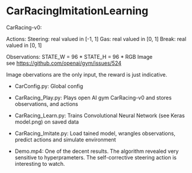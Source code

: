 # CarRacingImitationLearning

CarRacing-v0:

Actions:
    Steering: real valued in [-1, 1]
    Gas: real valued in [0, 1]
    Break: real valued in [0, 1]

Observations:
   STATE_W = 96  * STATE_H = 96 * RGB Image  
   see https://github.com/openai/gym/issues/524

Image obervations are the only input, the reward is just indicative.


- CarConfig.py:
Global config

- CarRacing_Play.py:
Plays open AI gym CarRacing-v0 and stores observations, and actions

- CarRacing_Learn.py: 
Trains Convolutional Neural Network (see Keras model.png) on saved data

- CarRacing_Imitate.py: 
Load tained model, wrangles observations, predict actions and simulate environment

- Demo.mp4: 
One of the decent results. 
The algorithm revealed very sensitive to hyperprameters. The self-corrective steering action is interesting to watch.

